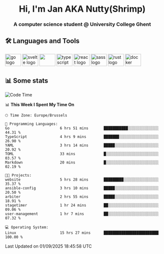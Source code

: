 <h1 align="center">Hi, I'm Jan AKA Nutty(Shrimp)</h1>
<h3 align="center">A computer science student @ University College Ghent</h3>

<h2 align="left">🛠️ Languages and Tools</h2>

###

<div align="left">
  <img src="https://cdn.jsdelivr.net/gh/devicons/devicon/icons/go/go-original.svg" height="40" width="52" alt="go logo"  />
  <img src="https://cdn.jsdelivr.net/gh/devicons/devicon@latest/icons/svelte/svelte-original.svg"  height="40" width="52" alt="svelte logo" />
  <img src="https://cdn.jsdelivr.net/gh/devicons/devicon@latest/icons/tailwindcss/tailwindcss-original.svg" height="40" width="52" />
  <img src="https://cdn.jsdelivr.net/gh/devicons/devicon/icons/typescript/typescript-original.svg" height="40" width="52" alt="typescript logo"  />
  <img src="https://cdn.jsdelivr.net/gh/devicons/devicon/icons/react/react-original.svg" height="40" width="52" alt="react logo"  />
  <img src="https://cdn.jsdelivr.net/gh/devicons/devicon/icons/sass/sass-original.svg" height="40" width="52" alt="sass logo"  />
  <img src="https://cdn.jsdelivr.net/gh/devicons/devicon@latest/icons/rust/rust-original.svg" height="40" width="52" alt="rust logo" />
  <img src="https://cdn.jsdelivr.net/gh/devicons/devicon/icons/docker/docker-original.svg" height="40" width="52" alt="docker logo"  />
</div>

<h2>📊 Some stats</h2>

<!--START_SECTION:waka-->
![Code Time](http://img.shields.io/badge/Code%20Time-6%2C281%20hrs%2054%20mins-blue)

📊 **This Week I Spent My Time On** 

```text
🕑︎ Time Zone: Europe/Brussels

💬 Programming Languages: 
Go                       6 hrs 51 mins       ███████████░░░░░░░░░░░░░░   44.31 % 
TypeScript               4 hrs 9 mins        ███████░░░░░░░░░░░░░░░░░░   26.90 % 
YAML                     3 hrs 14 mins       █████░░░░░░░░░░░░░░░░░░░░   20.92 % 
TOML                     33 mins             █░░░░░░░░░░░░░░░░░░░░░░░░   03.57 % 
Markdown                 20 mins             █░░░░░░░░░░░░░░░░░░░░░░░░   02.19 % 

🐱‍💻 Projects: 
website                  5 hrs 28 mins       █████████░░░░░░░░░░░░░░░░   35.37 % 
ansible-config           3 hrs 10 mins       █████░░░░░░░░░░░░░░░░░░░░   20.50 % 
arbiter                  2 hrs 55 mins       █████░░░░░░░░░░░░░░░░░░░░   18.91 % 
stagetimer               1 hr 24 mins        ██░░░░░░░░░░░░░░░░░░░░░░░   09.06 % 
user-management          1 hr 7 mins         ██░░░░░░░░░░░░░░░░░░░░░░░   07.32 % 

💻 Operating System: 
Linux                    15 hrs 27 mins      █████████████████████████   100.00 % 
```


 Last Updated on 01/09/2025 18:45:58 UTC
<!--END_SECTION:waka-->
